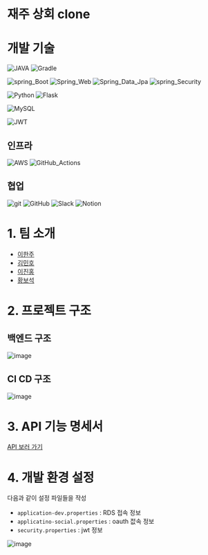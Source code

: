 # 재주 상회 clone

# 개발 기술
![JAVA](https://img.shields.io/badge/JAVA_17-blue?style=flat&logo=OpenJDK&logoColor=000000)
![Gradle](https://img.shields.io/badge/Gradle_7.6-02303A.svg?style=Plastic&logo=Gradle&logoColor=white)

![spring_Boot](https://img.shields.io/badge/spring_Boot_2.7.7-%236DB33F.svg?style=Plastic&logo=SpringBoot&logoColor=white)
![Spring_Web](https://img.shields.io/badge/Spring_Web-%236DB33F.svg?style=Plastic&logo=spring&logoColor=white)
![Spring_Data_Jpa](https://img.shields.io/badge/Spring_Data_Jpa-%236DB33F.svg?style=Plastic&logo=spring&logoColor=white)
![spring_Security](https://img.shields.io/badge/spring_Security-%236DB33F.svg?style=Plastic&logo=springsecurity&logoColor=white)

![Python](https://img.shields.io/badge/-python%203.8-%233776AB?logo=python&logoColor=white)
![Flask](https://img.shields.io/badge/-Flask-%23000000?logo=flask&logoColor=white)

![MySQL](https://img.shields.io/badge/MySQL%208-%234479A1?logo=mysql&logoColor=white)

![JWT](https://img.shields.io/badge/JWT-black?style=Plastic&logo=JSON%20web%20tokens)

## 인프라
![AWS](https://img.shields.io/badge/EC2,RDS-%23FF9900.svg?style=Plastic&logo=amazon-aws&logoColor=white)
![GitHub_Actions](https://img.shields.io/badge/GitHub_Actions-blue.svg?style=Plastic&logo=GitHubActions&logoColor=white)

## 협업
![git](https://img.shields.io/badge/git-F05032?style=flat&logo=Git&logoColor=white)
![GitHub](https://img.shields.io/badge/github-%23121011.svg?style=Plastic&logo=github&logoColor=white)
![Slack](https://img.shields.io/badge/Slack-4A154B?style=Plastic&logo=slack&logoColor=white)
![Notion](https://img.shields.io/badge/Notion-000000?style=Plastic&logo=Notion&logoColor=white)


# 1. 팀 소개
- [이한주](https://github.com/yanJuicy)
- [김민호](https://github.com/minokim1080)
- [이진홍](https://github.com/sooni2)
- [황보석](https://github.com/seok6086)

# 2. 프로젝트 구조
## 백엔드 구조
![image](https://user-images.githubusercontent.com/43159295/209940959-39f92181-cb07-427f-b9e5-0e0cd211cb19.png)


## CI CD 구조
![image](https://user-images.githubusercontent.com/43159295/209932854-ff7fe326-884a-4fe0-a68d-46abc2847a42.png)


# 3. API 기능 명세서
[API 보러 가기](https://www.notion.so/API-c56b95a68f76461eaeb8e49b6a4d1b96)

# 4. 개발 환경 설정
다음과 같이 설정 파일들을 작성
- `application-dev.properties` : RDS 접속 정보
- `applicatino-social.properties` : oauth 젒속 정보
- `security.properties` : jwt 정보

![image](https://user-images.githubusercontent.com/43159295/209933083-70c24436-7fd7-441c-8cda-d870f200ccb3.png)


